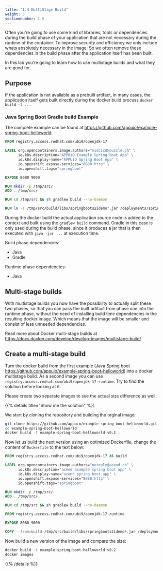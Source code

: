 ```yaml
---
title: "1.4 MultiStage Build"
weight: 5
sectionnumber: 1.5
---
```


Often you're going to use some kind of libraries, tools or dependencies during the build phase of your application that are not necessary during the runtime of the container.
To improve security and efficiency we only include whats absolutely necessary in the image. So we often remove these dependencies in the build phase after the application itself has been built.

In this lab you're going to learn how to use multistage builds and what they are good for.

## Purpose

If the application is not available as a prebuilt artifact, in many cases, the application itself gets built directly during the docker build process `docker build -t ...`

### Java Spring Boot Gradle build Example

The complete example can be found at <https://github.com/appuio/example-spring-boot-helloworld>.

```Dockerfile
FROM registry.access.redhat.com/ubi9/openjdk-17

LABEL org.opencontainers.image.authors="midcicd@puzzle.ch" \
      io.k8s.description="APPUiO Example Spring Boot App" \
      io.k8s.display-name="APPUiO Spring Boot App" \
      io.openshift.expose-services="8080:http" \
      io.openshift.tags="springboot"

EXPOSE 8080 9000

RUN mkdir -p /tmp/src/
ADD . /tmp/src/

RUN cd /tmp/src && sh gradlew build --no-daemon

RUN ln -s /tmp/src/build/libs/springboots2idemo*.jar /deployments/springboots2idemo.jar

```

During the docker build the actual application source code is added to the context and built using the `gradlew build` command.
Gradle in this case is only used during the build phase, since it produces a jar that is then executed with `java -jar ...` at execution time.

Build phase dependencies:

* Java
* Gradle

Runtime phase dependencies:

* Java

## Multi-stage builds

With multistage builds you now have the possibility to actually split these two phases, so that you can pass the built artifact from phase one into the runtime phase, without the need of installing build time dependencies in the resulting docker image. Which means that the image will be smaller and consist of less unneeded dependencies.

Read more about Docker multi-stage builds at <https://docs.docker.com/develop/develop-images/multistage-build/>

## Create a multi-stage build

Turn the docker build from the first example (Java Spring boot <https://github.com/appuio/example-spring-boot-helloworld>) into a docker multistage build.
As a second image you can use `registry.access.redhat.com/ubi9/openjdk-17-runtime`. Try to find the solution before looking at it.

Please create two seperate images to see the actual size difference as well.

{{% details title="Show me the solution" %}}

We start by cloning the repository and building the orginal image:

```bash
git clone https://github.com/appuio/example-spring-boot-helloworld.git
cd example-spring-boot-helloworld
docker build -t example-spring-boot-helloworld:v0.1 .
```

Now let us build the next version using an optimized Dockerfile, change the content of `Dockerfile` to the text below:

```Dockerfile
FROM registry.access.redhat.com/ubi9/openjdk-17 AS build

LABEL org.opencontainers.image.authors="noreply@acend.ch" \
      io.k8s.description="acend example spring boot app" \
      io.k8s.display-name="acend spring boot app" \
      io.openshift.expose-services="8080:http" \
      io.openshift.tags="springboot"

RUN mkdir -p /tmp/src/
ADD . /tmp/src/

RUN cd /tmp/src && sh gradlew build --no-daemon

FROM registry.access.redhat.com/ubi9/openjdk-17-runtime

EXPOSE 8080 9000

COPY --from=build /tmp/src/build/libs/springboots2idemo*.jar /deployments/springboots2idemo.jar
```

Now build a new version of the image and compare the size:

```bash
docker build -t example-spring-boot-helloworld:v0.2 .
docker images
```

{{% /details %}}
